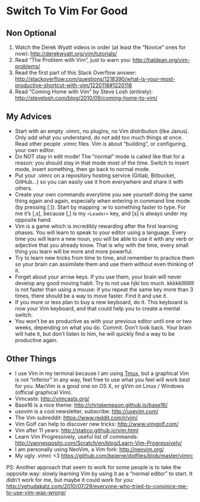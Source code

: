 # Switch To Vim For Good

## Non Optional

1. Watch the Derek Wyatt videos in order (at least the “Novice” ones for now): http://derekwyatt.org/vim/tutorials/
2. Read “The Problem with Vim”, just to warn you: http://haldean.org/vim-problems/
3. Read the first part of this Stack Overflow answer: http://stackoverflow.com/questions/1218390/what-is-your-most-productive-shortcut-with-vim/1220118#1220118
4. Read “Coming Home with Vim” by Steve Losh (entirely): http://stevelosh.com/blog/2010/09/coming-home-to-vim/

## My Advices

- Start with an empty .vimrc, no plugins, no Vim distribution (like Janus). Only add what you understand, do not add too much things at once. Read other people .vimrc files. Vim is about “building”, or configuring, your own editor.
- Do NOT stay in edit mode! The “normal” mode is called like that for a reason: you should stay in that mode most of the time. Switch to insert mode, insert something, then go back to normal mode.
- Put your .vimrc on a repository hosting service (Gitlab, Bitbucket, GitHub…) so you can easily use it from everywhere and share it with others.
- Create your own commands everytime you see yourself doing the same thing again and again, especially when entering in command line mode (by pressing [:]). Start by mapping :w<enter> to something faster to type. For me it’s [,s], because [,] is my `<Leader>` key, and [s] is always under my opposite hand.
- Vim is a game which is incredibly rewarding after the first learning phases. You will learn to speak to your editor using a language. Every time you will learn a new noun, you will be able to use it with any verb or adjective that you already know. That is why with the time, every small thing you learn will be more and more powerful.
- Try to learn new tricks from time to time, and remember to practice them so your brain can assimilate them and use them without even thinking of it.
- Forget about your arrow keys. If you use them, your brain will never develop any good moving habit. Try to not use hjkl too much. kkkkkllllllllll is not faster than using a mouse: if you repeat the same key more than 3 times, there should be a way to move faster. Find it and use it.
- If you more or less plan to buy a new keyboard, do it. This keyboard is now your Vim keyboard, and that could help you to create a mental switch.
- You won’t be as productive as with your previous editor until one or two weeks, depending on what you do. Commit. Don’t look back. Your brain will hate it, but don’t listen to him, he will quickly find a way to be productive again.

## Other Things

- I use Vim in my terminal because I am using [Tmux](http://tmux.github.io/), but a graphical Vim is not “inferior” in any way, feel free to use what you feel will work best for you. MacVim is a good one on OS X, or gVim on Linux / Windows (official graphical Vim).
- Vimcasts: http://vimcasts.org/
- Base16 is a nice theme: http://chriskempson.github.io/base16/
- _usevim_ is a cool newsletter, subscribe: http://usevim.com/
- The Vim subreddit: https://www.reddit.com/r/vim/
- Vim Golf can help to discover new tricks: http://www.vimgolf.com/
- Vim after 11 years: http://statico.github.io/vim.html
- Learn Vim Progressively, useful list of commands: http://yannesposito.com/Scratch/en/blog/Learn-Vim-Progressively/
- I am personally using NeoVim, a Vim fork: http://neovim.org/
- My ugly .vimrc <3 https://github.com/bpierre/dotfiles/blob/master/vimrc

PS: Another approach that seem to work for some people is to take the opposite way: slowly learning Vim by using it as a “normal editor” to start. It didn’t work for me, but maybe it could work for you: http://yehudakatz.com/2010/07/29/everyone-who-tried-to-convince-me-to-use-vim-was-wrong/